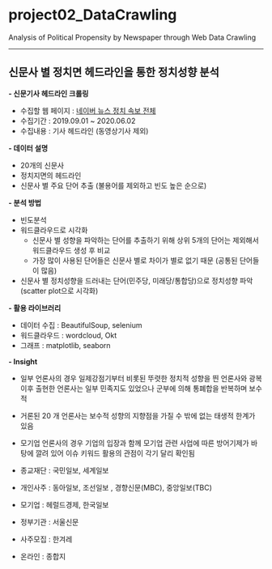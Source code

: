 # project02_DataCrawling
Analysis of Political Propensity by Newspaper through Web Data Crawling

---

## 신문사 별 정치면 헤드라인을 통한 정치성향 분석
**- 신문기사 헤드라인 크롤링**
  * 수집할 웹 페이지 : [네이버 뉴스 정치 속보 전체](https://news.naver.com/main/list.nhn?mode=LSD&mid=sec&sid1=100)
  * 수집기간 : 2019.09.01 ~ 2020.06.02
  * 수집내용 : 기사 헤드라인 (동영상기사 제외)
  
**- 데이터 설명**
  * 20개의 신문사
  * 정치지면의 헤드라인
  * 신문사 별 주요 단어 추출 (불용어를 제외하고 빈도 높은 순으로)
  
**- 분석 방법**
  * 빈도분석
  * 워드클라우드로 시각화
    + 신문사 별 성향을 파악하는 단어를 추출하기 위해 상위 5개의 단어는 제외해서 워드클라우드 생성 후 비교
    + 가장 많이 사용된 단어들은 신문사 별로 차이가 별로 없기 때문 (공통된 단어들이 많음)
  * 신문사 별 정치성향을 드러내는 단어(민주당, 미래당/통합당)으로 정치성향 파악 (scatter plot으로 시각화)
  
**- 활용 라이브러리**
  * 데이터 수집 : BeautifulSoup, selenium
  * 워드클라우드 : wordcloud, Okt
  * 그래프 : matplotlib, seaborn
  
**- Insight**
  * 일부 언론사의 경우 일제강점기부터 비롯된 뚜렷한 정치적 성향을 띈 언론사와 광복 이후 출현한 언론사는 일부 민족지도 있었으나 군부에 의해 통폐합을 반복하며 보수적
  * 거론된 20 개 언론사는 보수적 성향의 지향점을 가질 수 밖에 없는 태생적 한계가 있음
  * 모기업 언론사의 경우 기업의 입장과 함께 모기업 관련 사업에 따른 방어기제가 바탕에 깔려 있어 이슈 키워드 활용의 관점이 각기 달리 확인됨

  * 종교재단 : 국민일보, 세계일보
  * 개인사주 : 동아일보, 조선일보 , 경향신문(MBC), 중앙일보(TBC)
  * 모기업 :  헤럴드경제, 한국일보
  * 정부기관 : 서울신문
  * 사주모집 : 한겨레
  * 온라인 : 종합지
 
 
